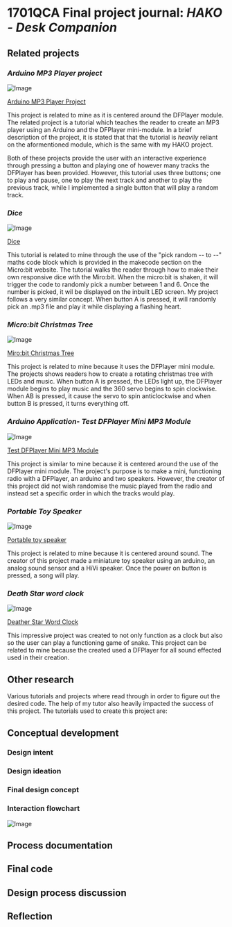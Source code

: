 # 1701QCA Final project journal: *HAKO - Desk Companion*

<!--- As for other assessments, fill out the following journal sections with information relevant to your project. --->

<!--- Markdown reference: https://guides.github.com/features/mastering-markdown/ --->

## Related projects ##
<!--- Find about 6 related projects to the project you choose. A project might be related through  function, technology, materials, fabrication, concept, or code. Don't forget to place an image of the related project in the appropriate folder and insert the filename in the appropriate places below. Copy the markdown block of code below for each project you are showing. --->

### *Arduino MP3 Player project* ###

<!--- Modify code to insert image of related project below --->
![Image](missingimage.png)

<!--- Fill out name and link to related project in the code below. --->
[Arduino MP3 Player Project](https://educ8.tv/arduino-mp3-player/])

This project is related to mine as it is centered around the DFPlayer module. The related project is a tutorial which teaches the reader to create an MP3 player using an Arduino and the DFPlayer mini-module. In a brief description of the project, it is stated that that the tutorial is *heavily* reliant on the aformentioned module, which is the same with my HAKO project. 

Both of these projects provide the user with an interactive experience through pressing a button and playing one of however many tracks the DFPlayer has been provided. However, this tutorial uses three buttons; one to play and pause, one to play the next track and another to play the previous track, while I implemented a single button that will play a random track. 
<!--- Include information about why this project is related to yours. --->


### *Dice* ###

<!--- Modify code to insert image of related project below --->
![Image](missingimage.png)

<!--- Fill out name and link to related project in the code below. --->
[Dice](https://microbit.org/projects/make-it-code-it/dice/)

This tutorial is related to mine through the use of the "pick random -- to --" maths code block which is provided in the makecode section on the Micro:bit website. The tutorial walks the reader through how to make their own responsive dice with the Miro:bit. When the micro:bit is shaken, it will trigger the code to randomly pick a number between 1 and 6. Once the number is picked, it wil be displayed on the inbuilt LED screen. My project follows a very similar concept. When button A is pressed, it will randomly pick an .mp3 file and play it while displaying a flashing heart. 

<!--- Include information about why this project is related to yours. --->

<!--- Repeat code above for a total of 6 related projects --->

### *Micro:bit Christmas Tree* ###

<!--- Modify code to insert image of related project below --->
![Image](missingimage.png)

<!--- Fill out name and link to related project in the code below. --->
[Miro:bit Christmas Tree](https://www.dfrobot.com/blog-1132.html)

This project is related to mine because it uses the DFPlayer mini module. The projects shows readers how to create a rotating christmas tree with LEDs and music. When button A is pressed, the LEDs light up, the DFPlayer module begins to play music and the 360 servo begins to spin clockwise. When AB is pressed, it cause the servo to spin anticlockwise and when button B is pressed, it turns everything off. 

<!--- Include information about why this project is related to yours. --->

<!--- Repeat code above for a total of 6 related projects --->

### *Arduino Application- Test DFPlayer Mini MP3 Module* ###

<!--- Modify code to insert image of related project below --->
![Image](missingimage.png)

<!--- Fill out name and link to related project in the code below. --->
[Test DFPlayer Mini MP3 Module](https://www.dfrobot.com/blog-277.html)

This project is similar to mine because it is centered around the use of the DFPlayer mini module. The project's purpose is to make a mini, functioning radio with a DFPlayer, an arduino and two speakers. However, the creator of this project did not wish randomise the music played from the radio and instead set a specific order in which the tracks would play. 
<!--- Include information about why this project is related to yours. --->

<!--- Repeat code above for a total of 6 related projects --->

### *Portable Toy Speaker* ###

<!--- Modify code to insert image of related project below --->
![Image](missingimage.png)

<!--- Fill out name and link to related project in the code below. --->
[Portable toy speaker](https://www.dfrobot.com/blog-482.html)


This project is related to mine because it is centered around sound. The creator of this project made a miniature toy speaker using an arduino, an analog sound sensor and a HiVi speaker. Once the power on button is pressed, a song will play. 
<!--- Include information about why this project is related to yours. --->

<!--- Repeat code above for a total of 6 related projects --->

### *Death Star word clock* ###

<!--- Modify code to insert image of related project below --->
![Image](missingimage.png)

<!--- Fill out name and link to related project in the code below. --->
[Deather Star Word Clock](https://www.dfrobot.com/blog-534.html)


This impressive project was created to not only function as a clock but also so the user can play a functioning game of snake. This project can be related to mine because the created used a DFPlayer for all sound effected used in their creation. 

<!--- Include information about why this project is related to yours. --->

<!--- Repeat code above for a total of 6 related projects --->

## Other research ##

Various tutorials and projects where read through in order to figure out the desired code. The help of my tutor also heavily impacted the success of this project. 
The tutorials used to create this project are:




<!--- Include here any other relevant research you have done. This might include identifying readings, tutorials, videos, technical documents, or other resources that have been helpful. For each particular source, add a comment or two about why it is relevant or what you have taken from it. You should include a reference or link to each of these resources. --->

## Conceptual development ##

### Design intent ###
<!--- Include your design intent here. It should be about a 10 word phrase/sentence. --->

### Design ideation ###
<!--- Document your ideation process. This will include the design concepts presented for assessment 2. You can copy and paste that information here. --->

### Final design concept ###
<!--- This should be a description of your concept including its context, motivation, or other relevant information you used to decide on this concept. --->

### Interaction flowchart ###
<!--- Include an interaction flowchart of the interaction process in your project. Make sure you think about all the stages of interaction step-by-step. Also make sure that you consider actions a user might take that aren't what you intend in an ideal use case. Insert an image of it below. It might just be a photo of a hand-drawn sketch, not a carefully drawn digital diagram. It just needs to be legible. --->

![Image](missingimage.png)

## Process documentation ##
<!--- In this section, include text and images (and potentially links to video) that represent the development of your project including sources you've found (URLs and written references), choices you've made, sketches you've done, iterations completed, materials you've investigated, and code samples. Use the markdown reference for help in formatting the material.

This should have quite a lot of information! It will likely include most of the process documentation from assessment 2 which can be copied and pasted here.

Use subheadings to structure this information. See https://guides.github.com/features/mastering-markdown/ for details of how to insert subheadings.

There will likely by a dozen or so images of the project under construction. The images should help explain why you've made the choices you've made as well as what you have done. --->

## Final code ##

<!--- Include here screenshots of the final code you used in the project if it is done with block coding. If you have used javascript, micropython, C, or other code, include it as text formatted as code using a series of three backticks ` before and after the code block. See https://guides.github.com/features/mastering-markdown/ for more information about that formatting. --->

## Design process discussion ##
<!--- Discuss your process used in this project, particularly with reference to aspects of the Double Diamond design methodology or other relevant design process. --->


## Reflection ##

<!--- Describe the parts of your project you felt were most successful and the parts that could have done with improvement, whether in terms of outcome, process, or understanding.

What techniques, approaches, skills, or information did you find useful from other sources (such as the related projects you identified earlier)?

What parts of your project do you feel are novel? This is IMPORTANT to help justify a key component of the assessment rubric.

What might be an interesting extension of this project? In what other contexts might this project be used? --->
